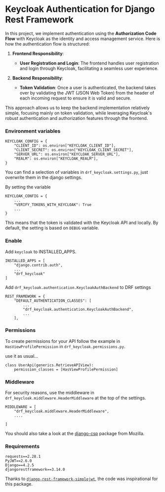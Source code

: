 # Keycloak Authentication for Django Rest Framework

In this project, we implement authentication using the **Authorization Code Flow** with Keycloak as the identity and access management service. Here is how the authentication flow is structured:

1. **Frontend Responsibility**:
   - **User Registration and Login**: The frontend handles user registration and login through Keycloak, facilitating a seamless user experience.
   
2. **Backend Responsibility**:
   - **Token Validation**: Once a user is authenticated, the backend takes over by validating the JWT (JSON Web Token) from the header of each incoming request to ensure it is valid and secure.

This approach allows us to keep the backend implementation relatively simple, focusing mainly on token validation, while leveraging Keycloak's robust authentication and authorization features through the frontend.


### Environment variables

```
KEYCLOAK_CONFIG = {
    "CLIENT_ID": os.environ["KEYCLOAK_CLIENT_ID"],
    "CLIENT_SECRET": os.environ["KEYCLOAK_CLIENT_SECRET"],
    "SERVER_URL": os.environ["KEYCLOAK_SERVER_URL"],
    "REALM": os.environ["KEYCLOAK_REALM"],
}
```
You can find a selection of variables in `drf_keycloak.settings.py`, just overwrite them in the django settings.

By setting the variable 
```
KEYCLOAK_CONFIG = {
    ...
    "VERIFY_TOKENS_WITH_KEYCLOAK": True
    ...
}
```
This means that the token is validated with the Keycloak API and locally.
By default, the setting is based on `DEBUG` variable.

### Enable
Add `keycloak` to INSTALLED_APPS.
```
INSTALLED_APPS = [
    "django.contrib.auth",
    ...
    "drf_keycloak"
]
```
 Add `drf_keycloak.authentication.KeycloakAuthBackend` to DRF settings
```
REST_FRAMEWORK = {
    "DEFAULT_AUTHENTICATION_CLASSES": [
        ...
        "drf_keycloak.authentication.KeycloakAuthBackend",
        ...
    ],
```

### Permissions
To create permissions for your API follow the example in `HasViewProfilePermission` in `drf_keycloak.permissions.py`.

use it as usual...
```
class UserApi(generics.RetrieveAPIView):
    permission_classes = [HasViewProfilePermission]
```

### Middleware
For security reasons, use the middleware in `drf_keycloak.middleware.HeaderMiddleware` at the top of the settings.

```
MIDDLEWARE = [
    "drf_keycloak.middleware.HeaderMiddleware",
    ....

]
```
You should also take a look at the [django-csp](https://github.com/mozilla/django-csp) package from Mozilla.

### Requirements

```
requests==2.28.1
PyJWT==2.6.0
Django==4.2.5
djangorestframework==3.14.0
```


Thanks to [`django-rest-framework-simplejwt`](https://github.com/jazzband/djangorestframework-simplejwt), the code was inspirational for this package.


